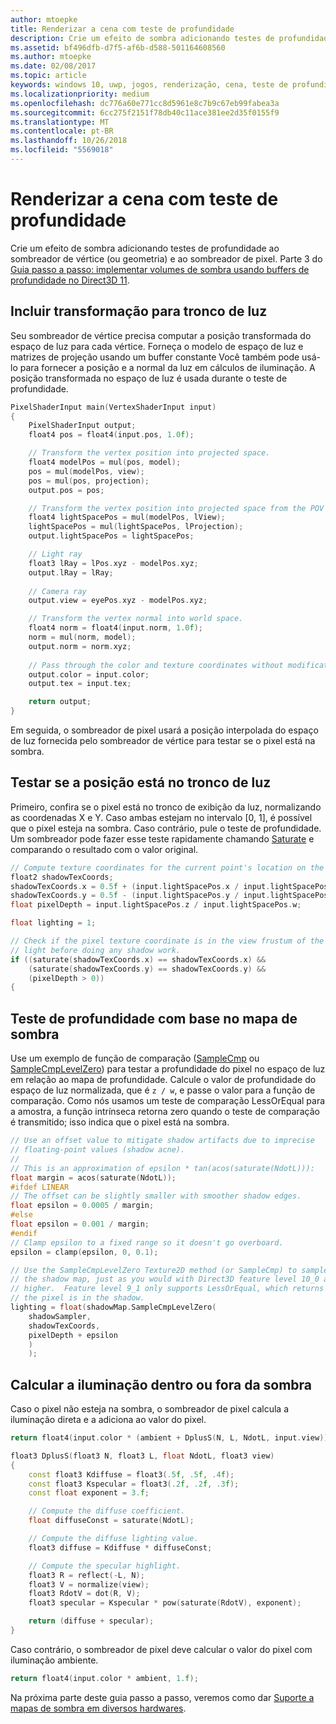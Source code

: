 ```yaml
---
author: mtoepke
title: Renderizar a cena com teste de profundidade
description: Crie um efeito de sombra adicionando testes de profundidade ao sombreador de vértice (ou geometria) e ao sombreador de pixel.
ms.assetid: bf496dfb-d7f5-af6b-d588-501164608560
ms.author: mtoepke
ms.date: 02/08/2017
ms.topic: article
keywords: windows 10, uwp, jogos, renderização, cena, teste de profundidade, direct3d, sombras
ms.localizationpriority: medium
ms.openlocfilehash: dc776a60e771cc8d5961e8c7b9c67eb99fabea3a
ms.sourcegitcommit: 6cc275f2151f78db40c11ace381ee2d35f0155f9
ms.translationtype: MT
ms.contentlocale: pt-BR
ms.lasthandoff: 10/26/2018
ms.locfileid: "5569018"
---
```

# <a name="render-the-scene-with-depth-testing"></a>Renderizar a cena com teste de profundidade




Crie um efeito de sombra adicionando testes de profundidade ao sombreador de vértice (ou geometria) e ao sombreador de pixel. Parte 3 do [Guia passo a passo: implementar volumes de sombra usando buffers de profundidade no Direct3D 11](implementing-depth-buffers-for-shadow-mapping.md).

## <a name="include-transformation-for-light-frustum"></a>Incluir transformação para tronco de luz


Seu sombreador de vértice precisa computar a posição transformada do espaço de luz para cada vértice. Forneça o modelo de espaço de luz e matrizes de projeção usando um buffer constante Você também pode usá-lo para fornecer a posição e a normal da luz em cálculos de iluminação. A posição transformada no espaço de luz é usada durante o teste de profundidade.

```cpp
PixelShaderInput main(VertexShaderInput input)
{
    PixelShaderInput output;
    float4 pos = float4(input.pos, 1.0f);

    // Transform the vertex position into projected space.
    float4 modelPos = mul(pos, model);
    pos = mul(modelPos, view);
    pos = mul(pos, projection);
    output.pos = pos;

    // Transform the vertex position into projected space from the POV of the light.
    float4 lightSpacePos = mul(modelPos, lView);
    lightSpacePos = mul(lightSpacePos, lProjection);
    output.lightSpacePos = lightSpacePos;

    // Light ray
    float3 lRay = lPos.xyz - modelPos.xyz;
    output.lRay = lRay;
    
    // Camera ray
    output.view = eyePos.xyz - modelPos.xyz;

    // Transform the vertex normal into world space.
    float4 norm = float4(input.norm, 1.0f);
    norm = mul(norm, model);
    output.norm = norm.xyz;
    
    // Pass through the color and texture coordinates without modification.
    output.color = input.color;
    output.tex = input.tex;

    return output;
}
```

Em seguida, o sombreador de pixel usará a posição interpolada do espaço de luz fornecida pelo sombreador de vértice para testar se o pixel está na sombra.

## <a name="test-whether-the-position-is-in-the-light-frustum"></a>Testar se a posição está no tronco de luz


Primeiro, confira se o pixel está no tronco de exibição da luz, normalizando as coordenadas X e Y. Caso ambas estejam no intervalo \[0, 1\], é possível que o pixel esteja na sombra. Caso contrário, pule o teste de profundidade. Um sombreador pode fazer esse teste rapidamente chamando [Saturate](https://msdn.microsoft.com/library/windows/desktop/hh447231) e comparando o resultado com o valor original.

```cpp
// Compute texture coordinates for the current point's location on the shadow map.
float2 shadowTexCoords;
shadowTexCoords.x = 0.5f + (input.lightSpacePos.x / input.lightSpacePos.w * 0.5f);
shadowTexCoords.y = 0.5f - (input.lightSpacePos.y / input.lightSpacePos.w * 0.5f);
float pixelDepth = input.lightSpacePos.z / input.lightSpacePos.w;

float lighting = 1;

// Check if the pixel texture coordinate is in the view frustum of the 
// light before doing any shadow work.
if ((saturate(shadowTexCoords.x) == shadowTexCoords.x) &&
    (saturate(shadowTexCoords.y) == shadowTexCoords.y) &&
    (pixelDepth > 0))
{
```

## <a name="depth-test-against-the-shadow-map"></a>Teste de profundidade com base no mapa de sombra


Use um exemplo de função de comparação ([SampleCmp](https://msdn.microsoft.com/library/windows/desktop/bb509696) ou [SampleCmpLevelZero](https://msdn.microsoft.com/library/windows/desktop/bb509697)) para testar a profundidade do pixel no espaço de luz em relação ao mapa de profundidade. Calcule o valor de profundidade do espaço de luz normalizada, que é `z / w`, e passe o valor para a função de comparação. Como nós usamos um teste de comparação LessOrEqual para a amostra, a função intrínseca retorna zero quando o teste de comparação é transmitido; isso indica que o pixel está na sombra.

```cpp
// Use an offset value to mitigate shadow artifacts due to imprecise 
// floating-point values (shadow acne).
//
// This is an approximation of epsilon * tan(acos(saturate(NdotL))):
float margin = acos(saturate(NdotL));
#ifdef LINEAR
// The offset can be slightly smaller with smoother shadow edges.
float epsilon = 0.0005 / margin;
#else
float epsilon = 0.001 / margin;
#endif
// Clamp epsilon to a fixed range so it doesn't go overboard.
epsilon = clamp(epsilon, 0, 0.1);

// Use the SampleCmpLevelZero Texture2D method (or SampleCmp) to sample from 
// the shadow map, just as you would with Direct3D feature level 10_0 and
// higher.  Feature level 9_1 only supports LessOrEqual, which returns 0 if
// the pixel is in the shadow.
lighting = float(shadowMap.SampleCmpLevelZero(
    shadowSampler,
    shadowTexCoords,
    pixelDepth + epsilon
    )
    );
```

## <a name="compute-lighting-in-or-out-of-shadow"></a>Calcular a iluminação dentro ou fora da sombra


Caso o pixel não esteja na sombra, o sombreador de pixel calcula a iluminação direta e a adiciona ao valor do pixel.

```cpp
return float4(input.color * (ambient + DplusS(N, L, NdotL, input.view)), 1.f);
```

```cpp
float3 DplusS(float3 N, float3 L, float NdotL, float3 view)
{
    const float3 Kdiffuse = float3(.5f, .5f, .4f);
    const float3 Kspecular = float3(.2f, .2f, .3f);
    const float exponent = 3.f;

    // Compute the diffuse coefficient.
    float diffuseConst = saturate(NdotL);

    // Compute the diffuse lighting value.
    float3 diffuse = Kdiffuse * diffuseConst;

    // Compute the specular highlight.
    float3 R = reflect(-L, N);
    float3 V = normalize(view);
    float3 RdotV = dot(R, V);
    float3 specular = Kspecular * pow(saturate(RdotV), exponent);

    return (diffuse + specular);
}
```

Caso contrário, o sombreador de pixel deve calcular o valor do pixel com iluminação ambiente.

```cpp
return float4(input.color * ambient, 1.f);
```

Na próxima parte deste guia passo a passo, veremos como dar [Suporte a mapas de sombra em diversos hardwares](target-a-range-of-hardware.md).

 

 




